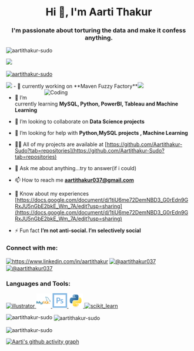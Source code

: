 

<h1 align="center">Hi 👋, I'm Aarti Thakur</h1>
<h3 align="center">I'm passionate about torturing the data and make it confess anything.</h3>

<p align="left"> <img src="https://komarev.com/ghpvc/?username=aartithakur-sudo&label=Profile%20views&color=0e75b6&style=flat" alt="aartithakur-sudo" /> </p>

<img src="https://media.giphy.com/media/LnQjpWaON8nhr21vNW/giphy.gif" width="60">
<p align="left"> <a href="https://github.com/ryo-ma/github-profile-trophy"><img src="https://github-profile-trophy.vercel.app/?username=aartithakur-sudo" alt="aartithakur-sudo" /></a> </p>
<img src="https://media.giphy.com/media/VgCDAzcKvsR6OM0uWg/giphy.gif" width="50">
 - 🔭 currently working on **Maven Fuzzy Factory**<a href="https://www.thoughtworks.com"></a><img src="https://media.giphy.com/media/WUlplcMpOCEmTGBtBW/giphy.gif" width="30"> 
<img align="right" alt="Coding" width="400" src="https://github.com/arsentieva/arsentieva/blob/main/code.gif">

- 🌱 I’m currently learning **MySQL, Python, PowerBI, Tableau and Machine Learning**

- 👯 I’m looking to collaborate on **Data Science projects**

- 🤝 I’m looking for help with **Python,MySQL projects , Machine Learning**

- 👨‍💻 All of my projects are available at [https://github.com/Aartithakur-Sudo?tab=repositories](https://github.com/Aartithakur-Sudo?tab=repositories)

- 💬 Ask me about anything...try to answer(if i could)

- 📫 How to reach me **aartithakur037@gmail.com**

- 📄 Know about my experiences [https://docs.google.com/document/d/1tiU6me72DemNBD3_G0rEdn9GRxJU5nGbE2bkE_Wm_7A/edit?usp=sharing](https://docs.google.com/document/d/1tiU6me72DemNBD3_G0rEdn9GRxJU5nGbE2bkE_Wm_7A/edit?usp=sharing)

- ⚡ Fun fact **I’m not anti-social. I’m selectively social**

<h3 align="left">Connect with me:</h3>
<p align="left">
<a href="https://linkedin.com/in/https://www.linkedin.com/in/aartithakur" target="blank"><img align="center" src="https://raw.githubusercontent.com/rahuldkjain/github-profile-readme-generator/master/src/images/icons/Social/linked-in-alt.svg" alt="https://www.linkedin.com/in/aartithakur" height="30" width="40" /></a>
<a href="https://medium.com/@aartithakur037" target="blank"><img align="center" src="https://raw.githubusercontent.com/rahuldkjain/github-profile-readme-generator/master/src/images/icons/Social/medium.svg" alt="@aartithakur037" height="30" width="40" /></a>
<a href="https://www.hackerrank.com/@aartithakur037" target="blank"><img align="center" src="https://raw.githubusercontent.com/rahuldkjain/github-profile-readme-generator/master/src/images/icons/Social/hackerrank.svg" alt="@aartithakur037" height="30" width="40" /></a>
</p>

<h3 align="left">Languages and Tools:</h3>
<p align="left"> <a href="https://www.adobe.com/in/products/illustrator.html" target="_blank"> <img src="https://www.vectorlogo.zone/logos/adobe_illustrator/adobe_illustrator-icon.svg" alt="illustrator" width="40" height="40"/> </a> <a href="https://www.mysql.com/" target="_blank"> <img src="https://raw.githubusercontent.com/devicons/devicon/master/icons/mysql/mysql-original-wordmark.svg" alt="mysql" width="40" height="40"/> </a> <a href="https://www.photoshop.com/en" target="_blank"> <img src="https://raw.githubusercontent.com/devicons/devicon/master/icons/photoshop/photoshop-line.svg" alt="photoshop" width="40" height="40"/> </a> <a href="https://www.python.org" target="_blank"> <img src="https://raw.githubusercontent.com/devicons/devicon/master/icons/python/python-original.svg" alt="python" width="40" height="40"/> </a> <a href="https://scikit-learn.org/" target="_blank"> <img src="https://upload.wikimedia.org/wikipedia/commons/0/05/Scikit_learn_logo_small.svg" alt="scikit_learn" width="40" height="40"/> </a> </p>

<p><img align="left" src="https://github-readme-stats.vercel.app/api/top-langs?username=aartithakur-sudo&show_icons=true&locale=en&layout=compact" alt="aartithakur-sudo" /></p>

<p>&nbsp;<img align="center" src="https://github-readme-stats.vercel.app/api?username=aartithakur-sudo&show_icons=true&locale=en" alt="aartithakur-sudo" /></p>

<p><img align="center" src="https://github-readme-streak-stats.herokuapp.com/?user=aartithakur-sudo&" alt="aartithakur-sudo" /></p>

[![Aarti's github activity graph](https://activity-graph.herokuapp.com/graph?username=Aartithakur-Sudo)](https://github.com/Aartithakur-Sudo/github-readme-activity-graph)
